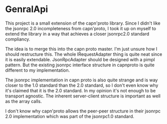 # GenralApi  

This project is a small extension of the capn'proto library.
Since I didn't like the jsonrpc 2.0 incompleteness from capn'proto, I took it up on myself to extend the library in a way that achieves a closer jsonrpc2.0 standard compliancy.  

The idea is to merge this into the capn proto master. I'm just unsure how I should restructure this. The whole IRequestAdapter thing is quite neat since it is easily extendable. JsonRpcAdapter should be designed with a pimpl pattern. But the existing jsonrpc interface structure in capnproto is quite different to my implementation.  

The jsonrpc implementation in capn proto is also quite strange and is way closer to the 1.0 standard than the 2.0 standard, so I don't even know why it's claimed that it is the 2.0 standard. In my opinion it's not enough to be transport agnostic. The inherent server-client structure is important as well as the array calls.  

I don't know why capn'proto allows the peer-peer structure in their jsonrpc 2.0 implementation which was part of the jsonrpc1.0 standard.  
